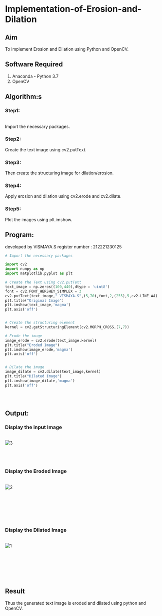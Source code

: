 # Implementation-of-Erosion-and-Dilation
## Aim
To implement Erosion and Dilation using Python and OpenCV.
## Software Required
1. Anaconda - Python 3.7
2. OpenCV
## Algorithm:s
### Step1:
<br>Import the necessary packages.

### Step2:
Create the text image using cv2.putText.

### Step3:
Then create the structuring image for dilation/erosion.

### Step4:
Apply erosion and dilation using cv2.erode and cv2.dilate.

### Step5:
Plot the images using plt.imshow.



 
## Program:
developed by VISMAYA.S
register number : 212221230125

``` Python
# Import the necessary packages

import cv2
import numpy as np
import matplotlib.pyplot as plt

# Create the Text using cv2.putText
text_image = np.zeros((100,440),dtype = 'uint8')
font = cv2.FONT_HERSHEY_SIMPLEX = 3
cv2.putText(text_image," VISMAYA.S",(5,70),font,2,(255),5,cv2.LINE_AA)
plt.title("Original Image")
plt.imshow(text_image,'magma')
plt.axis('off')


# Create the structuring element
kernel = cv2.getStructuringElement(cv2.MORPH_CROSS,(7,7))

# Erode the image
image_erode = cv2.erode(text_image,kernel)
plt.title("Eroded Image")
plt.imshow(image_erode,'magma')
plt.axis('off')


# Dilate the image
image_dilate = cv2.dilate(text_image,kernel)
plt.title("Dilated Image")
plt.imshow(image_dilate,'magma')
plt.axis('off')





```
## Output:

### Display the input Image
<br>![3](https://github.com/VismayaNair/Implementation-of-Erosion-and-Dilation/assets/93427210/4c2d64e7-b337-4b56-8c47-95d4c8528116)
<br>
<br>
<br>
<br>

### Display the Eroded Image
<br>![2](https://github.com/VismayaNair/Implementation-of-Erosion-and-Dilation/assets/93427210/d5d11956-c5cd-4618-85a4-9fc748545345)

<br>
<br>
<br>
<br>
<br>

### Display the Dilated Image
<br>![1](https://github.com/VismayaNair/Implementation-of-Erosion-and-Dilation/assets/93427210/a15db014-5faa-40f2-b285-ea6d9bd03adf)

<br>
<br>
<br>
<br>
<br>

## Result
Thus the generated text image is eroded and dilated using python and OpenCV.
